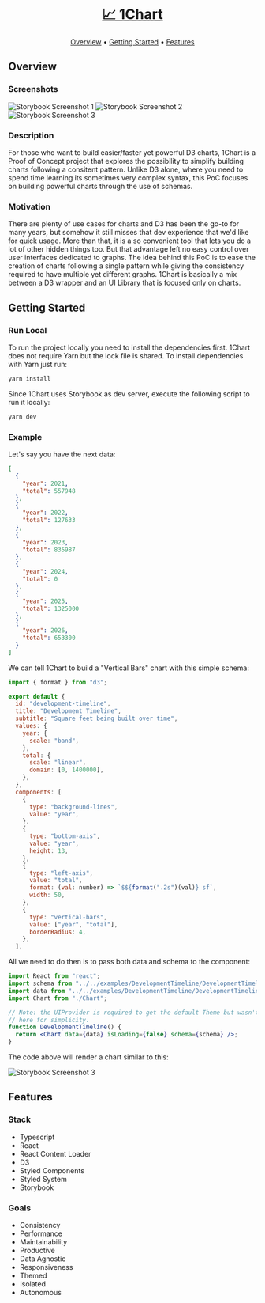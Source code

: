 <!-- markdownlint-configure-file {
  "MD013": {
    "code_blocks": false,
    "tables": false
  },
  "MD033": false,
  "MD041": false
} -->
<div align="center">

# [📈 1Chart](https://renemonroy.github.io/one-chart)

[Overview](#overview) •
[Getting Started](https://github.com/renemonroy/one-chart#getting-started) •
[Features](https://github.com/renemonroy/one-chart#features)

</div>

## Overview

### Screenshots

![Storybook Screenshot 1](https://user-images.githubusercontent.com/106011/139783618-84663fc6-c601-4ae8-95c5-4d82b9c5a439.png)
![Storybook Screenshot 2](https://user-images.githubusercontent.com/106011/139783624-fa1bf3b7-bf3e-441f-bd8f-dcd56a5c9420.png)
![Storybook Screenshot 3](https://user-images.githubusercontent.com/106011/139783633-c752b9eb-d379-4bb5-adb4-3266c9a0b974.png)

### Description

For those who want to build easier/faster yet powerful D3 charts, 1Chart is a
Proof of Concept project that explores the possibility to simplify building
charts following a consitent pattern. Unlike D3 alone, where you need to spend
time learning its sometimes very complex syntax, this PoC focuses on building
powerful charts through the use of schemas.

### Motivation

There are plenty of use cases for charts and D3 has been the go-to for many
years, but somehow it still misses that dev experience that we'd like for quick
usage. More than that, it is a so convenient tool that lets you do a lot of
other hidden things too. But that advantage left no easy control over user
interfaces dedicated to graphs. The idea behind this PoC is to ease the creation
of charts following a single pattern while giving the consistency required to
have multiple yet different graphs. 1Chart is basically a mix between a D3
wrapper and an UI Library that is focused only on charts.

## Getting Started

### Run Local

To run the project locally you need to install the dependencies first. 1Chart
does not require Yarn but the lock file is shared. To install dependencies with
Yarn just run:

```sh
yarn install
```

Since 1Chart uses Storybook as dev server, execute the following script to run
it locally:

```sh
yarn dev
```

### Example

Let's say you have the next data:

```json
[
  {
    "year": 2021,
    "total": 557948
  },
  {
    "year": 2022,
    "total": 127633
  },
  {
    "year": 2023,
    "total": 835987
  },
  {
    "year": 2024,
    "total": 0
  },
  {
    "year": 2025,
    "total": 1325000
  },
  {
    "year": 2026,
    "total": 653300
  }
]
```

We can tell 1Chart to build a "Vertical Bars" chart with this simple schema:

```js
import { format } from "d3";

export default {
  id: "development-timeline",
  title: "Development Timeline",
  subtitle: "Square feet being built over time",
  values: {
    year: {
      scale: "band",
    },
    total: {
      scale: "linear",
      domain: [0, 1400000],
    },
  },
  components: [
    {
      type: "background-lines",
      value: "year",
    },
    {
      type: "bottom-axis",
      value: "year",
      height: 13,
    },
    {
      type: "left-axis",
      value: "total",
      format: (val: number) => `$${format(".2s")(val)} sf`,
      width: 50,
    },
    {
      type: "vertical-bars",
      value: ["year", "total"],
      borderRadius: 4,
    },
  ],
```

All we need to do then is to pass both data and schema to the component:

```jsx
import React from "react";
import schema from "../../examples/DevelopmentTimeline/DevelopmentTimeline.schema.ts";
import data from "../../examples/DevelopmentTimeline/DevelopmentTimeline.mockup.json";
import Chart from "./Chart";

// Note: the UIProvider is required to get the default Theme but wasn't added
// here for simplicity.
function DevelopmentTimeline() {
  return <Chart data={data} isLoading={false} schema={schema} />;
}
```

The code above will render a chart similar to this:

![Storybook Screenshot 3](https://user-images.githubusercontent.com/106011/139783597-b514d69c-868b-492a-be2d-2cc63f9bf01e.png)

## Features

### Stack

- Typescript
- React
- React Content Loader
- D3
- Styled Components
- Styled System
- Storybook

### Goals

- Consistency
- Performance
- Maintainability
- Productive
- Data Agnostic
- Responsiveness
- Themed
- Isolated
- Autonomous
